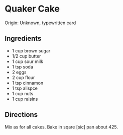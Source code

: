 # Quaker Cake

Origin: Unknown, typewritten card

## Ingredients

- 1 cup brown sugar
- 1/2 cup butter
- 1 cup sour milk
- 1 tsp soda
- 2 eggs
- 2 cup flour
- 1 tsp cinnamon
- 1 tsp allspce
- 1 cup nuts
- 1 cup raisins

## Directions

Mix as for all cakes. Bake in sqare [sic] pan about 425.